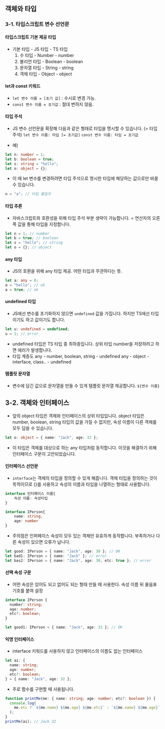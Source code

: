 ## 객체와 타입

### 3-1. 타입스크립트 변수 선언문

#### 타입스크립트 기본 제공 타입

- 기본 타입 - JS 타입 - TS 타입
  1. 수 타입 - Number - number
  2. 불리언 타입 - Boolean - boolean
  3. 문자열 타입 - String - string
  4. 객체 타입 - Object - object

#### let과 const 키워드

- `let 변수 이름 = [초기 값]` : 수시로 변경 가능.
- `const 변수 이름 = 초기값` : 절대 변하지 않음.

#### 타입 주석

- JS 변수 선언문을 확장해 다음과 같은 형태로 타입을 명시할 수 있습니다. (= 타입주석)
  `let 변수 이름: 타입 [= 초기값]`
  `const 변수 이름: 타입 = 초기값`

- 예)

```ts
let n: number = 1;
let b: boolean = true;
let s: string = "hello";
let o: object = {};
```

- 이 때 let 변수를 변경하려면 타입 주석으로 명시한 타입에 해당하는 값으로만 바꿀 수 있습니다.

```ts
n = "a"; // 타입 불일치
```

#### 타입 추론

- 자바스크립트와 호환성을 위해 타입 주석 부분 생략이 가능합니다.
  = 연산자의 오른쪽 값을 통해 타입을 지정합니다.

```ts
let n = 1; // number
let b = true; // boolean
let s = "hello"; // string
let o = {}; // object
```

#### any 타입

- JS의 호환을 위해 any 타입 제공. 어떤 타입과 무관하다는 뜻.

```ts
let a: any = 0;
a = "hello"; // ok
a = true; // ok
```

#### undefined 타입

- JS에선 변수를 초기화하지 않으면 `undefined` 값을 가집니다.
  하지만 TS에선 타입이기도 하고 값이기도 합니다.

```ts
let u: undefined = undefined;
u = 1; // error
```

- undefined 타입은 TS 타입 중 최하층입니다. 상위 타입 number을 저장하려고 하면 에러가 발생합니다.
- 타입 계층도
  any - number, boolean, string - undefined
  any - object - interface, class.. - undefined

#### 템플릿 문자열

- 변수에 담긴 값으로 문자열을 만들 수 있게 템플릿 문자열 제공합니다.
  `${변수 이름}`

## 3-2. 객체와 인터페이스

- 앞의 object 타입은 객체와 인터페이스의 상위 타입입니다.
  object 타입은 number, boolean, string 타입의 값을 가질 수 없지만, 속성 이름이 다른 객체를 모두 담을 수 있습니다.

```ts
let o: object = { name: "Jack", age: 32 };
```

- 이 타입은 객체를 대상으로 하는 any 타입처럼 동작합니다.
  이것을 해결하기 위해 인터페이스 구문이 고안되었습니다.

#### 인터페이스 선언문

- `interface`는 객체의 타입을 정의할 수 있게 해줍니다.
  객체 타입을 정의하는 것이 목적이므로 {}를 사용하고 속성의 이름과 타입을 나열하는 형태로 사용합니다.

```ts
interface 인터페이스 이름{
    속성 이름: 속성타입
}

interface IPerson{
    name: string,
    age: number
}
```

- 주의점은 인퍼페이스 속성이 모두 있는 객체만 유효하게 동작합니다. 부족하거나 다른 속성이 있으면 오류가 납니다.

```ts
let good: IPerson = { name: "Jack", age: 30 }; // OK
let bad1: IPerson = { name: "Jack" }; // error
let bas2: IPerson = { name: "Jack", age: 30, etc: true }; // error
```

#### 선택 속성 구문

- 어떤 속성은 있어도 되고 없어도 되는 형태 만들 때 사용한다.
  속성 이름 뒤 물음표 기호를 붙여 설정

```ts
interface IPerson {
  number: string;
  age: number;
  etc?: boolean;
}

let good1: IPerson = { name: "Jack", age: 32 }; // OK
```

#### 익명 인터페이스

- interface 키워드를 사용하지 않고 인터페이스의 이름도 없는 인터페이스

```ts
let ai: {
  name: string;
  age: number;
  etc?: boolean;
} = { name: "Jack", age: 32 };
```

- 주로 함수를 구현할 때 사용됩니다.

```ts
function printMe(me: { name: string; age: number; etc?: boolean }) {
  console.log(
    me.etc ? `${me.name} ${me.age} ${me.etc}` : `${me.name} ${me.age}`
  );
}
printMe(ai); // Jack 32
```
